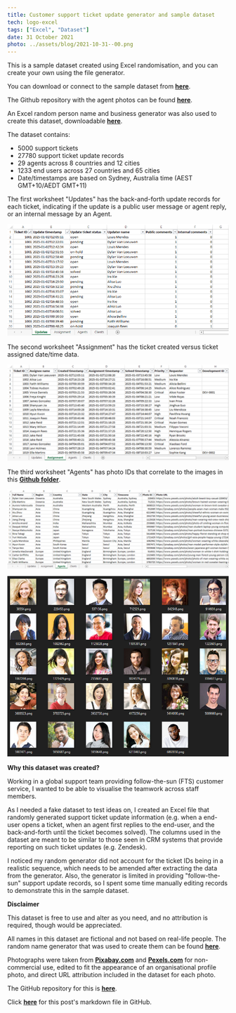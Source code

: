 ```yaml
---
title: Customer support ticket update generator and sample dataset
tech: logo-excel
tags: ["Excel", "Dataset"]
date: 31 October 2021
photo: ../assets/blog/2021-10-31--00.png
---
```


This is a sample dataset created using Excel randomisation, and you can create your own using the file generator.

You can download or connect to the sample dataset from **[here](https://github.com/makuharistudio/data-visualisation-datasets/blob/main/Support%20ticket%20updates/Support%20ticket%20updates.xlsx?raw=true)**.

The Github repository with the agent photos can be found **[here](https://github.com/makuharistudio/data-visualisation-datasets/tree/main/Support%20ticket%20updates/agents)**.

An Excel random person name and business generator was also used to create this dataset, downloadable **[here](https://github.com/makuharistudio/data-visualisation-datasets/blob/main/Support%20ticket%20updates/Random%20name%20and%20business%20generator.xlsx?raw=true)**.

The dataset contains:
 - 5000 support tickets
 - 27780 support ticket update records
 - 29 agents across 8 countries and 12 cities
 - 1233 end users across 27 countries and 65 cities
 - Date/timestamps are based on Sydney, Australia time (AEST GMT+10/AEDT GMT+11)

The first worksheet "Updates" has the back-and-forth update records for each ticket, indicating if the update is a public user message or agent reply, or an internal message by an Agent.

![Support ticket updates](/src/assets/blog/2021-10-31--01.png)

The second worksheet "Assignment" has the ticket created versus ticket assigned date/time data.

![Support ticket assignments](/src/assets/blog/2021-10-31--02.png)

The third worksheet "Agents" has photo IDs that correlate to the images in this **[Github folder](https://github.com/makuharistudio/data-visualisation-datasets/tree/main/Support%20ticket%20updates/agents)**.

![Support ticket agents](/src/assets/blog/2021-10-31--03.png)

![Support ticket agent photos](/src/assets/blog/2021-10-31--04.png)


**Why this dataset was created?**

Working in a global support team providing follow-the-sun (FTS) customer service, I wanted to be able to visualise the teamwork across staff members.

As I needed a fake dataset to test ideas on, I created an Excel file that randomly generated support ticket update information (e.g. when a end-user opens a ticket, when an agent first replies to the end-user, and the back-and-forth until the ticket becomes solved). The columns used in the dataset are meant to be similar to those seen in CRM systems that provide reporting on such ticket updates (e.g. Zendesk).

I noticed my random generator did not account for the ticket IDs being in a realistic sequence, which needs to be amended after extracting the data from the generator. Also, the generator is limited in providing "follow-the-sun" support update records, so I spent some time manually editing records to demonstrate this in the sample dataset.


**Disclaimer**

This dataset is free to use and alter as you need, and no attribution is required, though would be appreciated.

All names in this dataset are fictional and not based on real-life people. The random name generator that was used to create them can be found **[here](https://github.com/makuharistudio/data-visualisation-datasets/blob/main/Support%20ticket%20updates/Random%20name%20and%20business%20generator.xlsx?raw=true)**.

Photographs were taken from **[Pixabay.com](https://pixabay.com/service/license)** and **[Pexels.com](https://www.pexels.com/license)** for non-commercial use, edited to fit the appearance of an organisational profile photo, and direct URL attribution included in the dataset for each photo.

The GitHub repository for this is **[here](https://github.com/makuharistudio/data-visualisation-datasets/tree/main/Support%20ticket%20updates)**.

Click **[here](https://github.com/makuharistudio/makuharistudio.github.io/blob/main/src/markdown/posts/2021-10-31.md)** for this post's markdown file in GitHub.